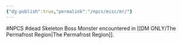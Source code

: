 ```yaml
---
{"dg-publish":true,"permalink":"/npcs/misc/mr/"}
---
```


#NPCS #dead 
Skeleton Boss Monster encountered in [[DM ONLY/The Permafrost Region\|The Permafrost Region]].